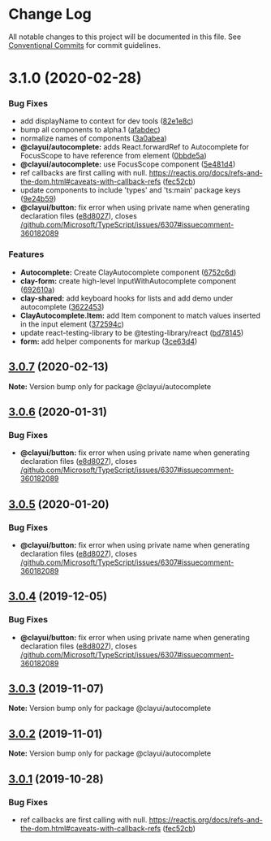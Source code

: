 # Change Log

All notable changes to this project will be documented in this file.
See [Conventional Commits](https://conventionalcommits.org) for commit guidelines.

# 3.1.0 (2020-02-28)

### Bug Fixes

-   add displayName to context for dev tools ([82e1e8c](https://github.com/liferay/clay/tree/master/packages/clay-autocomplete/commit/82e1e8c))
-   bump all components to alpha.1 ([afabdec](https://github.com/liferay/clay/tree/master/packages/clay-autocomplete/commit/afabdec))
-   normalize names of components ([3a0abea](https://github.com/liferay/clay/tree/master/packages/clay-autocomplete/commit/3a0abea))
-   **@clayui/autocomplete:** adds React.forwardRef to Autocomplete for FocusScope to have reference from element ([0bbde5a](https://github.com/liferay/clay/tree/master/packages/clay-autocomplete/commit/0bbde5a))
-   **@clayui/autocomplete:** use FocusScope component ([5e481d4](https://github.com/liferay/clay/tree/master/packages/clay-autocomplete/commit/5e481d4))
-   ref callbacks are first calling with null. https://reactjs.org/docs/refs-and-the-dom.html#caveats-with-callback-refs ([fec52cb](https://github.com/liferay/clay/tree/master/packages/clay-autocomplete/commit/fec52cb))
-   update components to include 'types' and 'ts:main' package keys ([9e24b59](https://github.com/liferay/clay/tree/master/packages/clay-autocomplete/commit/9e24b59))
-   **@clayui/button:** fix error when using private name when generating declaration files ([e8d8027](https://github.com/liferay/clay/tree/master/packages/clay-autocomplete/commit/e8d8027)), closes [/github.com/Microsoft/TypeScript/issues/6307#issuecomment-360182089](https://github.com/liferay/clay/tree/master/packages/clay-autocomplete/issues/issuecomment-360182089)

### Features

-   **Autocomplete:** Create ClayAutocomplete component ([6752c6d](https://github.com/liferay/clay/tree/master/packages/clay-autocomplete/commit/6752c6d))
-   **clay-form:** create high-level InputWithAutocomplete component ([692610a](https://github.com/liferay/clay/tree/master/packages/clay-autocomplete/commit/692610a))
-   **clay-shared:** add keyboard hooks for lists and add demo under autocomplete ([3622453](https://github.com/liferay/clay/tree/master/packages/clay-autocomplete/commit/3622453))
-   **ClayAutocomplete.Item:** add Item component to match values inserted in the input element ([372594c](https://github.com/liferay/clay/tree/master/packages/clay-autocomplete/commit/372594c))
-   update react-testing-library to be @testing-library/react ([bd78145](https://github.com/liferay/clay/tree/master/packages/clay-autocomplete/commit/bd78145))
-   **form:** add helper components for markup ([3ce63d4](https://github.com/liferay/clay/tree/master/packages/clay-autocomplete/commit/3ce63d4))

## [3.0.7](https://github.com/liferay/clay/tree/master/packages/clay-autocomplete/compare/@clayui/autocomplete@3.0.6...@clayui/autocomplete@3.0.7) (2020-02-13)

**Note:** Version bump only for package @clayui/autocomplete

## [3.0.6](https://github.com/liferay/clay/tree/master/packages/clay-autocomplete/compare/@clayui/autocomplete@3.0.3...@clayui/autocomplete@3.0.6) (2020-01-31)

### Bug Fixes

-   **@clayui/button:** fix error when using private name when generating declaration files ([e8d8027](https://github.com/liferay/clay/tree/master/packages/clay-autocomplete/commit/e8d8027)), closes [/github.com/Microsoft/TypeScript/issues/6307#issuecomment-360182089](https://github.com/liferay/clay/tree/master/packages/clay-autocomplete/issues/issuecomment-360182089)

## [3.0.5](https://github.com/liferay/clay/tree/master/packages/clay-autocomplete/compare/@clayui/autocomplete@3.0.3...@clayui/autocomplete@3.0.5) (2020-01-20)

### Bug Fixes

-   **@clayui/button:** fix error when using private name when generating declaration files ([e8d8027](https://github.com/liferay/clay/tree/master/packages/clay-autocomplete/commit/e8d8027)), closes [/github.com/Microsoft/TypeScript/issues/6307#issuecomment-360182089](https://github.com/liferay/clay/tree/master/packages/clay-autocomplete/issues/issuecomment-360182089)

## [3.0.4](https://github.com/liferay/clay/tree/master/packages/clay-autocomplete/compare/@clayui/autocomplete@3.0.3...@clayui/autocomplete@3.0.4) (2019-12-05)

### Bug Fixes

-   **@clayui/button:** fix error when using private name when generating declaration files ([e8d8027](https://github.com/liferay/clay/tree/master/packages/clay-autocomplete/commit/e8d8027)), closes [/github.com/Microsoft/TypeScript/issues/6307#issuecomment-360182089](https://github.com/liferay/clay/tree/master/packages/clay-autocomplete/issues/issuecomment-360182089)

## [3.0.3](https://github.com/liferay/clay/tree/master/packages/clay-autocomplete/compare/@clayui/autocomplete@3.0.2...@clayui/autocomplete@3.0.3) (2019-11-07)

**Note:** Version bump only for package @clayui/autocomplete

## [3.0.2](https://github.com/liferay/clay/tree/master/packages/clay-autocomplete/compare/@clayui/autocomplete@3.0.1...@clayui/autocomplete@3.0.2) (2019-11-01)

**Note:** Version bump only for package @clayui/autocomplete

## [3.0.1](https://github.com/liferay/clay/tree/master/packages/clay-autocomplete/compare/@clayui/autocomplete@3.0.0...@clayui/autocomplete@3.0.1) (2019-10-28)

### Bug Fixes

-   ref callbacks are first calling with null. https://reactjs.org/docs/refs-and-the-dom.html#caveats-with-callback-refs ([fec52cb](https://github.com/liferay/clay/tree/master/packages/clay-autocomplete/commit/fec52cb))
